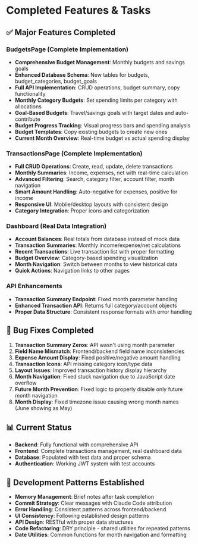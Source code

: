 # Completed Features & Tasks

## ✅ Major Features Completed

### BudgetsPage (Complete Implementation)
- **Comprehensive Budget Management**: Monthly budgets and savings goals
- **Enhanced Database Schema**: New tables for budgets, budget_categories, budget_goals
- **Full API Implementation**: CRUD operations, budget summary, copy functionality
- **Monthly Category Budgets**: Set spending limits per category with allocations
- **Goal-Based Budgets**: Travel/savings goals with target dates and auto-contribute
- **Budget Progress Tracking**: Visual progress bars and spending analysis
- **Budget Templates**: Copy existing budgets to create new ones
- **Current Month Overview**: Real-time budget vs actual spending display

### TransactionsPage (Complete Implementation)
- **Full CRUD Operations**: Create, read, update, delete transactions
- **Monthly Summaries**: Income, expenses, net with real-time calculation
- **Advanced Filtering**: Search, category filter, account filter, month navigation
- **Smart Amount Handling**: Auto-negative for expenses, positive for income
- **Responsive UI**: Mobile/desktop layouts with consistent design
- **Category Integration**: Proper icons and categorization

### Dashboard (Real Data Integration)
- **Account Balances**: Real totals from database instead of mock data
- **Transaction Summaries**: Monthly income/expense/net calculations
- **Recent Transactions**: Live transaction list with proper formatting
- **Budget Overview**: Category-based spending visualization
- **Month Navigation**: Switch between months to view historical data
- **Quick Actions**: Navigation links to other pages

### API Enhancements
- **Transaction Summary Endpoint**: Fixed month parameter handling
- **Enhanced Transaction API**: Returns full category/account objects
- **Proper Data Structure**: Consistent response formats with error handling

## 🔧 Bug Fixes Completed
1. **Transaction Summary Zeros**: API wasn't using month parameter
2. **Field Name Mismatch**: Frontend/backend field name inconsistencies
3. **Expense Amount Display**: Fixed positive/negative amount handling
4. **Transaction Icons**: API missing category icon/type data
5. **Layout Issues**: Improved transaction history display hierarchy
6. **Month Navigation**: Fixed stuck navigation due to JavaScript date overflow
7. **Future Month Prevention**: Fixed logic to properly disable only future month navigation
8. **Month Display**: Fixed timezone issue causing wrong month names (June showing as May)

## 📊 Current Status
- **Backend**: Fully functional with comprehensive API
- **Frontend**: Complete transactions management, real dashboard data
- **Database**: Populated with test data and proper schema
- **Authentication**: Working JWT system with test accounts

## 🔄 Development Patterns Established
- **Memory Management**: Brief notes after task completion
- **Commit Strategy**: Clear messages with Claude Code attribution
- **Error Handling**: Consistent patterns across frontend/backend
- **UI Consistency**: Following established design patterns
- **API Design**: RESTful with proper data structures
- **Code Refactoring**: DRY principle - shared utilities for repeated patterns
- **Date Utilities**: Common functions for month navigation and formatting